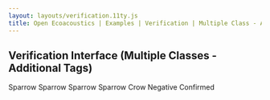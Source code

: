 ```yaml
---
layout: layouts/verification.11ty.js
title: Open Ecoacoustics | Examples | Verification | Multiple Class - Additional Tags
---
```


<h2 class="grid-title">Verification Interface (Multiple Classes - Additional Tags)</h2>

<oe-verification-grid id="verification-grid" grid-size="5">
  <template>
    <oe-axes>
      <oe-indicator>
        <oe-spectrogram id="spectrogram" color-map="audacity"></oe-spectrogram>
      </oe-indicator>
    </oe-axes>
    <oe-media-controls for="spectrogram"></oe-media-controls>
    <oe-info-card></oe-info-card>
  </template>

<oe-decision value="true" tag="koala" additional-tags="land, male" shortcut="G">Sparrow</oe-decision>
<oe-decision value="true" tag="koala" additional-tags="land, female" shortcut="H">Sparrow</oe-decision>
<oe-decision value="true" tag="koala" additional-tags="flight, male" shortcut="J">Sparrow</oe-decision>
<oe-decision value="true" tag="koala" additional-tags="flight, female" shortcut="K">Sparrow</oe-decision>
<oe-decision value="true" tag="bear" shortcut=";">Crow</oe-decision>
<oe-decision value="false" tag="*" shortcut="'">Negative</oe-decision>
<oe-decision value="true" tag="*" shortcut="'">Confirmed</oe-decision>

  <oe-data-source slot="data-source" for="verification-grid" src="/public/grid-items.json" local>
  </oe-data-source>
</oe-verification-grid>
